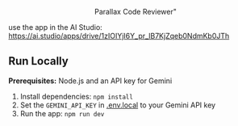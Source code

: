 <div align="center">
<p>Parallax Code Reviewer"</p>
</div>


use the app in the AI Studio: https://ai.studio/apps/drive/1zIOIYjI6Y_pr_lB7KjZqeb0NdmKb0JTh

## Run Locally

**Prerequisites:**  Node.js and an API key for Gemini


1. Install dependencies:
   `npm install`
2. Set the `GEMINI_API_KEY` in [.env.local](.env.local) to your Gemini API key
3. Run the app:
   `npm run dev`
